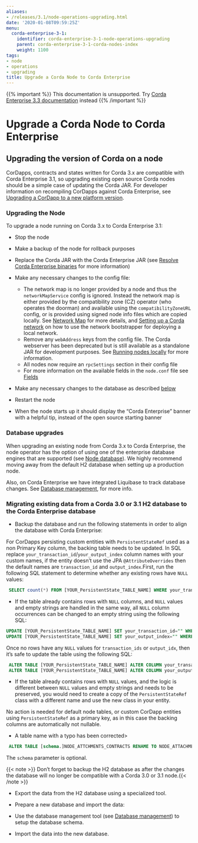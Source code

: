 ```yaml
---
aliases:
- /releases/3.1/node-operations-upgrading.html
date: '2020-01-08T09:59:25Z'
menu:
  corda-enterprise-3-1:
    identifier: corda-enterprise-3-1-node-operations-upgrading
    parent: corda-enterprise-3-1-corda-nodes-index
    weight: 1100
tags:
- node
- operations
- upgrading
title: Upgrade a Corda Node to Corda Enterprise
---
```

{{% important %}}
This documentation is unsupported.
Try [Corda Enterprise 3.3 documentation](/docs/corda-enterprise/3.3/_index.md) instead
{{% /important %}}


# Upgrade a Corda Node to Corda Enterprise


## Upgrading the version of Corda on a node

CorDapps, contracts and states written for Corda 3.x are compatible with Corda Enterprise 3.1, so upgrading
existing open source Corda nodes should be a simple case of updating the Corda JAR. For developer information on recompiling
CorDapps against Corda Enterprise, see [Upgrading a CorDapp to a new platform version](upgrade-notes.md).


### Upgrading the Node

To upgrade a node running on Corda 3.x to Corda Enterprise 3.1:


* Stop the node
* Make a backup of the node for rollback purposes
* Replace the Corda JAR with the Corda Enterprise JAR (see [Resolve Corda Enterprise binaries](getting-set-up.md#id6) for more information)
* Make any necessary changes to the config file:
    * The network map is no longer provided by a node and thus the `networkMapService` config is ignored. Instead the
network map is either provided by the compatibility zone (CZ) operator (who operates the doorman) and available
using the `compatibilityZoneURL` config, or is provided using signed node info files which are copied locally.
See [Network Map](network-map.md) for more details, and [Setting up a Corda network](setting-up-a-corda-network.md) on how to use the network
bootstrapper for deploying a local network.
    * Remove any `webAddress` keys from the config file. The Corda webserver has been deprecated but is still available
as a standalone JAR for development purposes. See [Running nodes locally](running-a-node.md) for more information.
    * All nodes now require an `rpcSettings` section in their config file
    * For more information on the available fields in the `node.conf` file see [Fields](corda-configuration-file.md#corda-configuration-file-fields)


* Make any necessary changes to the database as described [below](#node-operations-upgrading-cordapps)
* Restart the node
* When the node starts up it should display the “Corda Enterprise” banner with a helpful tip, instead of the open source
starting banner



### Database upgrades

When upgrading an existing node from Corda 3.x to Corda Enterprise, the node operator has the option of using one of the enterprise
database engines that are supported (see [Node database](node-database.md)).
We highly recommend moving away from the default H2 database when setting up a production node.

Also, on Corda Enterprise we have integrated Liquibase to track database changes. See [Database management](database-management.md), for more info.


### Migrating existing data from a Corda 3.0 or 3.1 H2 database to the Corda Enterprise database


* Backup the database and run the following statements in order to align the database with Corda Enterprise:
 
 For CorDapps persisting custom entities with `PersistentStateRef` used as a non Primary Key column, the backing table needs to be updated.
 In SQL replace `your_transaction_id`/`your_output_index` column names with your custom names, if the entity doesn’t use the JPA
 `@AttributeOverrides` then the default names are `transaction_id` and `output_index`.First, run the following SQL statement to determine whether any existing rows have `NULL` values:

```sql
 SELECT count(*) FROM [YOUR_PersistentState_TABLE_NAME] WHERE your_transaction_id IS NULL OR your_output_index IS NULL;
 ```
 
 
* If the table already contains rows with `NULL` columns, and `NULL` values and empty strings are handled in the same way,
 all `NULL` column occurrences can be changed to an empty string using the following SQL:

```sql
UPDATE [YOUR_PersistentState_TABLE_NAME] SET your_transaction_id="" WHERE your_transaction_id IS NULL;
UPDATE [YOUR_PersistentState_TABLE_NAME] SET your_output_index="" WHERE your_output_index IS NULL;
```
 
 Once no rows have any `NULL` values for `transaction_ids` or `output_idx`, then it’s safe to update the table using
 the following SQL:

```sql
 ALTER TABLE [YOUR_PersistentState_TABLE_NAME] ALTER COLUMN your_transaction_id SET NOT NULL;
 ALTER TABLE [YOUR_PersistentState_TABLE_NAME] ALTER COLUMN your_output_index SET NOT NULL;
 ```
 
 
 * If the table already contains rows with `NULL` values, and the logic is different between `NULL` values and empty strings
 and needs to be preserved, you would need to create a copy of the `PersistentStateRef` class with a different name and
 use the new class in your entity.
 
 No action is needed for default node tables, or custom CorDapp entities using `PersistentStateRef` as a primary key, as
 in this case the backing columns are automatically not nullable.
 * A table name with a typo has been corrected> 
```sql
 ALTER TABLE [schema.]NODE_ATTCHMENTS_CONTRACTS RENAME TO NODE_ATTACHMENTS_CONTRACTS;
 ```
 
 The `schema` parameter is optional.
 
 
{{< note >}}
Don’t forget to backup the H2 database as after the changes the database will no longer be compatible with a Corda 3.0 or 3.1 node.{{< /note >}}


* Export the data from the H2 database using a specialized tool.
* Prepare a new database and import the data:

 
 
* Use the database management tool (see [Database management](database-management.md)) to setup the database schema.
 * Import the data into the new database.
